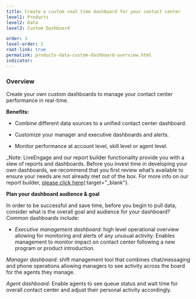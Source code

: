 ```yaml
---
title: Create a custom real time dashboard for your contact center
level1: Products
level2: Data
level3: Custom Dashboard

order: 1
level-order: 2
root-link: true
permalink: products-data-custom-dashboard-overview.html
indicator:
---
```


### Overview

Create your own custom dashboards to manage your contact center performance in real-time.

**Benefits:**

* Combine different data sources to a unified contact center dashboard.

* Customize your manager and executive dashboards and alerts.

* Monitor performance at account level, skill level or agent level.

_Note: LiveEngage and our report builder functionality provide you with a slew of reports and dashboards. Before you invest time in developing your own dashboards, we recommend that you first review what’s available to ensure your needs are not already met out of the box. For more info on our report builder, [please click here](https://s3-eu-west-1.amazonaws.com/ce-sr/CA/AM/Report+Builder+User+Guide.pdf){:target="_blank"}.

**Plan your dashboard audience & goal**

In order to be successful and save time, before you begin to pull data, consider what is the overall goal and audience for your dashboard? Common dashboards include:

* _Executive management dashboard_: high level operational overview allowing for monitoring and alerts of any unusual activity. Enables management to monitor impact on contact center following a new program or product introduction. 

_Manager dashboard_: shift management tool that combines chat/messaging and phone operations allowing managers to see activity across the board for the agents they manage.

_Agent dashboard_: Enable agents to see queue status and wait time for overall contact center and adjust their personal activity accordingly. 






